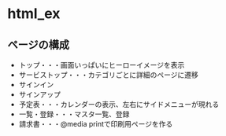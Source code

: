 # html_ex

## ページの構成

- トップ・・・画面いっぱいにヒーローイメージを表示
- サービストップ・・・カテゴリごとに詳細のページに遷移
- サインイン
- サインアップ
- 予定表・・・カレンダーの表示、左右にサイドメニューが現れる
- 一覧・登録・・・マスタ一覧、登録
- 請求書・・・@media printで印刷用ページを作る